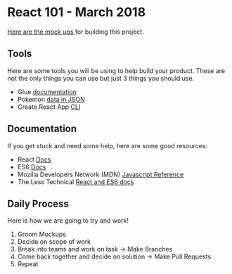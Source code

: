# React 101 - March 2018
[Here are the mock ups
](https://drive.google.com/drive/folders/1Hm3jRLyHeTYqZFdgf55Sras92m5ckpyp)
for building this project.

## Tools
Here are some tools you will be using to help build your product. These are not
the only things you can use but just 3 things you should use.
- Glue [documentation](https://procore.github.io/core/latest/#/react/introduction)
- Pokemon [data in JSON](https://github.com/michaelghinrichs/pokemon-data)
- Create React App
[CLI](https://github.com/facebook/create-react-app#creating-an-app)


## Documentation
If you get stuck and need some help, here are some good resources:
- React [Docs](https://reactjs.org/)
- ES6 [Docs](https://babeljs.io/learn-es2015/)
- Mozilla Developers Network (MDN) [Javascript
  Reference](https://developer.mozilla.org/en-US/docs/Web/JavaScript/Reference)
- The Less Technical [React and ES6
docs](https://github.com/michaelghinrichs/javascript-cheatsheet)


## Daily Process
Here is how we are going to try and work!
1. Groom Mockups
1. Decide on scope of work
1. Break into teams and work on task -> Make Branches
1. Come back together and decide on solution -> Make Pull Requests
1. Repeat
